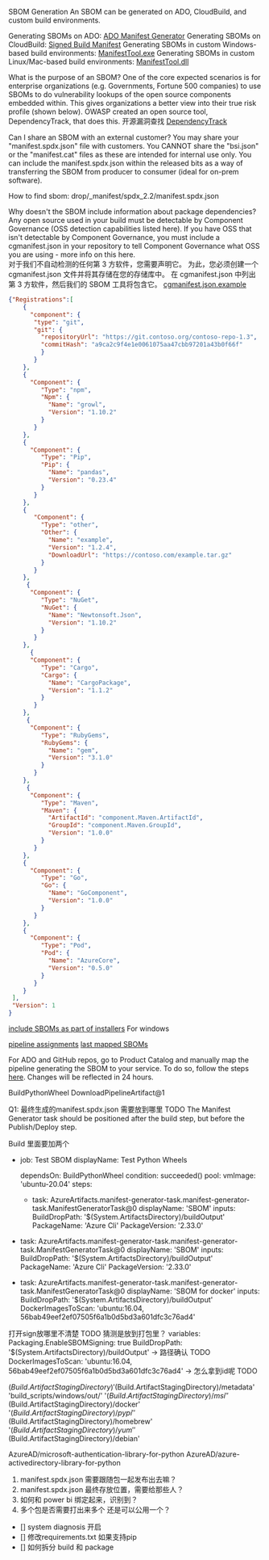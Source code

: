 SBOM Generation
An SBOM can be generated on ADO, CloudBuild, and custom build environments.

Generating SBOMs on ADO: [ADO Manifest Generator](https://eng.ms/docs/cloud-ai-platform/devdiv/one-engineering-system-1es/1es-docs/secure-supply-chain/ado-sbom-generator)
Generating SBOMs on CloudBuild: [Signed Build Manifest](https://eng.ms/docs/cloud-ai-platform/devdiv/one-engineering-system-1es/1es-build/cloudbuild/security/cloudbuild-sbom-generator)
Generating SBOMs in custom Windows-based build environments: [ManifestTool.exe](https://eng.ms/docs/cloud-ai-platform/devdiv/one-engineering-system-1es/1es-docs/secure-supply-chain/custom-sbom-generation-workflows)
Generating SBOMs in custom Linux/Mac-based build environments: [ManifestTool.dll](https://eng.ms/docs/cloud-ai-platform/devdiv/one-engineering-system-1es/1es-docs/secure-supply-chain/custom-sbom-generation-workflows)

What is the purpose of an SBOM?
One of the core expected scenarios is for enterprise organizations (e.g. Governments, Fortune 500 companies) to use SBOMs to do vulnerability lookups of the open source components embedded within. This gives organizations a better view into their true risk profile (shown below). OWASP created an open source tool, DependencyTrack, that does this.
开源漏洞查找 [DependencyTrack](https://dependencytrack.org/)

Can I share an SBOM with an external customer?
You may share your "manifest.spdx.json" file with customers. 
You CANNOT share the "bsi.json" or the "manifest.cat" files as these are intended for internal use only. 
You can include the manifest.spdx.json within the released bits as a way of transferring the SBOM from producer to consumer (ideal for on-prem software).

How to find sbom:
drop/_manifest/spdx_2.2/manifest.spdx.json

Why doesn't the SBOM include information about package dependencies?
Any open source used in your build must be detectable by Component Governance (OSS detection capabilities listed here). If you have OSS that isn't detectable by Component Governance, you must include a cgmanifest.json in your repository to tell Component Governance what OSS you are using - more info on this here.  
对于我们不自动检测的任何第 3 方软件，您需要声明它。 
为此，您必须创建一个 cgmanifest.json 文件并将其存储在您的存储库中。 
在 cgmanifest.json 中列出第 3 方软件，然后我们的 SBOM 工具将包含它。
[cgmanifest.json.example](https://dev.azure.com/mseng/AzureDevOps/_git/Governance.Specs?path=%2Fcgmanifest.json&_a=contents&version=GBmaster)  
```json
{"Registrations":[ 
    {
      "component": { 
       "type": "git", 
       "git": { 
         "repositoryUrl": "https://git.contoso.org/contoso-repo-1.3", 
         "commitHash": "a9ca2c9f4e1e0061075aa47cbb97201a43b0f66f" 
         }
       }
    },
    {
      "Component": {
         "Type": "npm",
         "Npm": {
           "Name": "growl",
           "Version": "1.10.2"
         }
       }
    },
    {
      "Component": {
         "Type": "Pip",
         "Pip": {
           "Name": "pandas",
           "Version": "0.23.4"
         }
       }
    },
    {
       "Component": {
         "Type": "other",
         "Other": {
           "Name": "example",
           "Version": "1.2.4",
           "DownloadUrl": "https://contoso.com/example.tar.gz"
         }
       }
    },
     {
      "Component": {
         "Type": "NuGet",
         "NuGet": {
           "Name": "Newtonsoft.Json",
           "Version": "1.10.2"
         }
       }
    },
      {
      "Component": {
         "Type": "Cargo",
         "Cargo": {
           "Name": "CargoPackage",
           "Version": "1.1.2"
         }
       }
    },
     {
      "Component": {
         "Type": "RubyGems",
         "RubyGems": {
           "Name": "gem",
           "Version": "3.1.0"
         }
       }
    },
     {
      "Component": {
         "Type": "Maven",
         "Maven": {
           "ArtifactId": "component.Maven.ArtifactId",
           "GroupId": "component.Maven.GroupId",
           "Version": "1.0.0"
         }
       }
    },
    {
      "Component": {
         "Type": "Go",
         "Go": {
           "Name": "GoComponent",
           "Version": "1.0.0"
         }
       }
    },
    {
      "Component": {
         "Type": "Pod",
         "Pod": {
           "Name": "AzureCore",
           "Version": "0.5.0"
         }
       }
    }
 ],
 "Version": 1
}
```

[include SBOMs as part of installers](https://microsoft.sharepoint.com/:w:/t/1ES2/EWbw3UkW7nhMpypzZe_kzPAB7IraUUkwhTnG9eyCLwm9ng?e=XMNC2i)
For windows

[pipeline assignments](https://msit.powerbi.com/groups/me/apps/f12906b3-7c40-4182-93ea-5e8bf157e544/reports/5ed32b93-08a8-4810-9904-a10d0e6e737d/ReportSection313b1107c0c30a37ca29?ctid=72f988bf-86f1-41af-91ab-2d7cd011db47&language=en-US)
[last mapped SBOMs](https://msit.powerbi.com/groups/me/apps/f12906b3-7c40-4182-93ea-5e8bf157e544/reports/5ed32b93-08a8-4810-9904-a10d0e6e737d/ReportSectiona4ffc51b61ad23911a78?ctid=72f988bf-86f1-41af-91ab-2d7cd011db47&language=en-US)

For ADO and GitHub repos, go to Product Catalog and manually map the pipeline generating the SBOM to your service. To do so, follow the steps [here](https://eng.ms/docs/cloud-ai-platform/devdiv/one-engineering-system-1es/1es-docs/product-catalog/how-to/assign-classify-engineering-artifacts#build-pipelines). Changes will be reflected in 24 hours.

BuildPythonWheel
DownloadPipelineArtifact@1
 
Q1:
最终生成的manifest.spdx.json 需要放到哪里 TODO
The Manifest Generator task should be positioned after the build step, but before the Publish/Deploy step.


Build 里面要加两个

- job: Test SBOM
  displayName: Test Python Wheels

  dependsOn: BuildPythonWheel
  condition: succeeded()
  pool:
    vmImage: 'ubuntu-20.04'
  steps:
  - task: AzureArtifacts.manifest-generator-task.manifest-generator-task.ManifestGeneratorTask@0
    displayName: 'SBOM'
    inputs:
      BuildDropPath: '$(System.ArtifactsDirectory)/buildOutput'
      PackageName: 'Azure Cli'
      PackageVersion: '2.33.0'

- task: AzureArtifacts.manifest-generator-task.manifest-generator-task.ManifestGeneratorTask@0
  displayName: 'SBOM'
  inputs:
    BuildDropPath: '$(System.ArtifactsDirectory)/buildOutput'
    PackageName: 'Azure Cli'
    PackageVersion: '2.33.0'

- task: AzureArtifacts.manifest-generator-task.manifest-generator-task.ManifestGeneratorTask@0
  displayName: 'SBOM for docker'
  inputs:
    BuildDropPath: '$(System.ArtifactsDirectory)/buildOutput'
    DockerImagesToScan: 'ubuntu:16.04, 56bab49eef2ef07505f6a1b0d5bd3a601dfc3c76ad4'

打开sign放哪里不清楚 TODO 猜测是放到打包里？
variables:
  Packaging.EnableSBOMSigning: true
BuildDropPath: '$(System.ArtifactsDirectory)/buildOutput' -> 路径确认 TODO
DockerImagesToScan: 'ubuntu:16.04, 56bab49eef2ef07505f6a1b0d5bd3a601dfc3c76ad4' -> 怎么拿到id呢 TODO


$(Build.ArtifactStagingDirectory)
'$(Build.ArtifactStagingDirectory)/metadata'
'build_scripts/windows/out/'
'$(Build.ArtifactStagingDirectory)/msi'
'$(Build.ArtifactStagingDirectory)/docker'
'$(Build.ArtifactStagingDirectory)/pypi'
'$(Build.ArtifactStagingDirectory)/homebrew'
'$(Build.ArtifactStagingDirectory)/yum'
'$(Build.ArtifactStagingDirectory)/debian'

AzureAD/microsoft-authentication-library-for-python
AzureAD/azure-activedirectory-library-for-python

1. manifest.spdx.json 需要跟随包一起发布出去嘛？
2. manifest.spdx.json 最终存放位置，需要给那些人？
3. 如何和 power bi 绑定起来，识别到？
4. 多个包是否需要打出来多个 还是可以公用一个？

- [] system diagnosis 开启
- [] 修改requirements.txt 如果支持pip
- [] 如何拆分 build 和 package